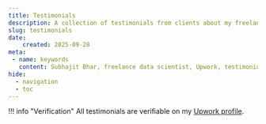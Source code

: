 ```yaml
---
title: Testimonials
description: A collection of testimonials from clients about my freelance work on Upwork, showcasing the quality and impact of my data science projects.
slug: testimonials
date:
    created: 2025-09-28
meta: 
 - name: keywords
   content: Subhajit Bhar, freelance data scientist, Upwork, testimonials
hide:
  - navigation
  - toc
---
```


!!! info "Verification"
    All testimonials are verifiable on my [Upwork profile](https://www.upwork.com/freelancers/subhajitbhar1).